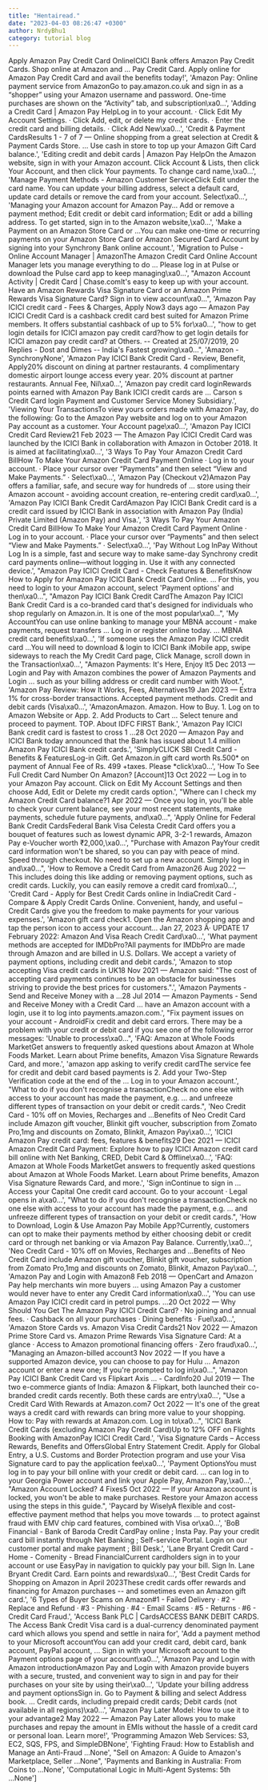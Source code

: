 ```yaml
---
title: "Hentairead."
date: "2023-04-03 08:26:47 +0300"
author: NrdyBhu1
category: tutorial blog
---
```

Apply Amazon Pay Credit Card OnlineICICI Bank offers Amazon Pay Credit Cards. Shop online at Amazon and ... Pay Credit Card. Apply online for Amazon Pay Credit Card and avail the benefits today!', 'Amazon Pay: Online payment service from AmazonGo to pay.amazon.co.uk and sign in as a “shopper” using your Amazon username and password. One-time purchases are shown on the “Activity” tab, and subscription\xa0...', 'Adding a Credit Card | Amazon Pay HelpLog in to your account. · Click Edit My Account Settings. · Click Add, edit, or delete my credit cards. · Enter the credit card and billing details. · Click Add New\xa0...', 'Credit & Payment CardsResults 1 - 7 of 7 — Online shopping from a great selection at Credit & Payment Cards Store. ... Use cash in store to top up your Amazon Gift Card balance.', 'Editing credit and debit cards | Amazon Pay HelpOn the Amazon website, sign in with your Amazon account. Click Account & Lists, then click Your Account, and then click Your payments. To change card name,\xa0...', 'Manage Payment Methods - Amazon Customer ServiceClick Edit under the card name. You can update your billing address, select a default card, update card details or remove the card from your account. Select\xa0...', 'Managing your Amazon account for Amazon Pay... Add or remove a payment method; Edit credit or debit card information; Edit or add a billing address. To get started, sign in to the Amazon website,\xa0...', 'Make a Payment on an Amazon Store Card or ...You can make one-time or recurring payments on your Amazon Store Card or Amazon Secured Card Account by signing into your Synchrony Bank online account.', 'Migration to Pulse - Online Account Manager | AmazonThe Amazon Credit Card Online Account Manager lets you manage everything to do ... Please log in at Pulse or download the Pulse card app to keep managing\xa0...', "Amazon Account Activity | Credit Card | Chase.comIt's easy to keep up with your account. Have an Amazon Rewards Visa Signature Card or an Amazon Prime Rewards Visa Signature Card? Sign in to view account\xa0...", 'Amazon Pay ICICI credit card - Fees & Charges, Apply Now3 days ago — Amazon Pay ICICI Credit Card is a cashback credit card best suited for Amazon Prime members. It offers substantial cashback of up to 5% for\xa0...', "how to get login details for ICICI amazon pay credit card?how to get login details for ICICI amazon pay credit card? at Others. -- Created at 25/07/2019, 20 Replies - Dost and Dimes -- India's Fastest growing\xa0...", 'Amazon - SynchronyNone', 'Amazon Pay ICICI Bank Credit Card - Review, Benefit, Apply20% discount on dining at partner restaurants. 4 complimentary domestic airport lounge access every year. 20% discount at partner restaurants. Annual Fee, Nil\xa0...', 'Amazon pay credit card loginRewards points earned with Amazon Pay Bank ICICI credit cards are ... Carson s Credit Card login Payment and Customer Service Money Subsidiary.', 'Viewing Your TransactionsTo view yours orders made with Amazon Pay, do the following: Go to the Amazon Pay website and log on to your Amazon Pay account as a customer. Your Account page\xa0...', 'Amazon Pay ICICI Credit Card Review21 Feb 2023 — The Amazon Pay ICICI Credit Card was launched by the ICICI Bank in collaboration with Amazon in October 2018. It is aimed at facilitating\xa0...', '3 Ways To Pay Your Amazon Credit Card BillHow To Make Your Amazon Credit Card Payment Online · Log in to your account. · Place your cursor over “Payments” and then select “View and Make Payments.” · Select\xa0...', 'Amazon Pay (Checkout v2)Amazon Pay offers a familiar, safe, and secure way for hundreds of ... store using their Amazon account - avoiding account creation, re-entering credit card\xa0...', 'Amazon Pay ICICI Bank Credit CardAmazon Pay ICICI Bank Credit card is a credit card issued by ICICI Bank in association with Amazon Pay (India) Private Limited (Amazon Pay) and Visa.', '3 Ways To Pay Your Amazon Credit Card BillHow To Make Your Amazon Credit Card Payment Online · Log in to your account. · Place your cursor over “Payments” and then select “View and Make Payments.” · Select\xa0...', 'Pay Without Log InPay Without Log In is a simple, fast and secure way to make same-day Synchrony credit card payments online—without logging in. Use it with any connected device.', "Amazon Pay ICICI Credit Card - Check Features & BenefitsKnow How to Apply for Amazon Pay ICICI Bank Credit Card Online. ... For this, you need to login to your Amazon account, select 'Payment options' and then\xa0...", "Amazon Pay ICICI Bank Credit CardThe Amazon Pay ICICI Bank Credit Card is a co-branded card that's designed for individuals who shop regularly on Amazon.in. It is one of the most popular\xa0...", 'My AccountYou can use online banking to manage your MBNA account - make payments, request transfers ... Log in or register online today. ... MBNA credit card benefits\xa0...', 'If someone uses the Amazon Pay ICICI credit card ...You will need to download & login to ICICI Bank iMobile app, swipe sideways to reach the My Credit Card page, Click Manage, scroll down in the Transaction\xa0...', "Amazon Payments: It's Here, Enjoy It5 Dec 2013 — Login and Pay with Amazon combines the power of Amazon Payments and Login ... such as your billing address or credit card number with Woot.", 'Amazon Pay Review: How It Works, Fees, Alternatives19 Jan 2023 — Extra 1% for cross-border transactions. Accepted payment methods. Credit and debit cards (Visa\xa0...', 'AmazonAmazon. Amazon. How to Buy. 1. Log on to Amazon Website or App. 2. Add Products to Cart ... Select tenure and proceed to payment. TOP. About IDFC FIRST Bank.', 'Amazon Pay ICICI Bank credit card is fastest to cross 1 ...28 Oct 2020 — Amazon Pay and ICICI Bank today announced that the Bank has issued about 1.4 million Amazon Pay ICICI Bank credit cards.', 'SimplyCLICK SBI Credit Card - Benefits & FeaturesLog-in Gift. Get Amazon.in gift card worth Rs.500* on payment of Annual Fee of Rs. 499 +taxes. Please *click\xa0...', 'How To See Full Credit Card Number On Amazon? [Account]13 Oct 2022 — Log in to your Amazon Pay account. Click on Edit My Account Settings and then choose Add, Edit or Delete my credit cards option.', "Where can I check my Amazon Credit Card balance?1 Apr 2022 — Once you log in, you'll be able to check your current balance, see your most recent statements, make payments, schedule future payments, and\xa0...", 'Apply Online for Federal Bank Credit CardsFederal Bank Visa Celesta Credit Card offers you a bouquet of features such as lowest dynamic APR, 3-2-1 rewards, Amazon Pay e-Voucher worth ₹2,000,\xa0...', "Purchase with Amazon PayYour credit card information won't be shared, so you can pay with peace of mind. Speed through checkout. No need to set up a new account. Simply log in and\xa0...", 'How to Remove a Credit Card from Amazon26 Aug 2022 — This includes doing this like adding or removing payment options, such as credit cards. Luckily, you can easily remove a credit card from\xa0...', 'Credit Card - Apply for Best Credit Cards online in IndiaCredit Card - Compare & Apply Credit Cards Online. Convenient, handy, and useful – Credit Cards give you the freedom to make payments for your various expenses.', 'Amazon gift card check1. Open the Amazon shopping app and tap the person icon to access your account... Jan 27, 2023 Â· UPDATE 17 February 2022: Amazon And Visa Reach Credit Card\xa0...', 'What payment methods are accepted for IMDbPro?All payments for IMDbPro are made through Amazon and are billed in U.S. Dollars. We accept a variety of payment options, including credit and debit cards.', 'Amazon to stop accepting Visa credit cards in UK18 Nov 2021 — Amazon said: "The cost of accepting card payments continues to be an obstacle for businesses striving to provide the best prices for customers.".', 'Amazon Payments - Send and Receive Money with a ...28 Jul 2014 — Amazon Payments - Send and Receive Money with a Credit Card ... have an Amazon account with a login, use it to log into payments.amazon.com.', "Fix payment issues on your account - AndroidFix credit and debit card errors. There may be a problem with your credit or debit card if you see one of the following error messages: 'Unable to process\xa0...", 'FAQ: Amazon at Whole Foods MarketGet answers to frequently asked questions about Amazon at Whole Foods Market. Learn about Prime benefits, Amazon Visa Signature Rewards Card, and more.', 'amazon app asking to verify credit cardThe service fee for credit and debit card based payments is 2. Add your Two-Step Verification code at the end of the ... Log in to your Amazon account.', "What to do if you don't recognise a transactionCheck no one else with access to your account has made the payment, e.g. ... and unfreeze different types of transaction on your debit or credit cards.", 'Neo Credit Card - 10% off on Movies, Recharges and ...Benefits of Neo Credit Card include Amazon gift voucher, Blinkit gift voucher, subscription from Zomato Pro,1mg and discounts on Zomato, Blinkit, Amazon Pay\xa0...', 'ICICI Amazon Pay credit card: fees, features & benefits29 Dec 2021 — ICICI Amazon Credit Card Payment: Explore how to pay ICICI Amazon credit card bill online with Net Banking, CRED, Debit Card & Offline\xa0...', 'FAQ: Amazon at Whole Foods MarketGet answers to frequently asked questions about Amazon at Whole Foods Market. Learn about Prime benefits, Amazon Visa Signature Rewards Card, and more.', 'Sign inContinue to sign in ... Access your Capital One credit card account. Go to your account · Legal opens in a\xa0...', "What to do if you don't recognise a transactionCheck no one else with access to your account has made the payment, e.g. ... and unfreeze different types of transaction on your debit or credit cards.", 'How to Download, Login & Use Amazon Pay Mobile App?Currently, customers can opt to make their payments method by either choosing debit or credit card or through net banking or via Amazon Pay Balance. Currently,\xa0...', 'Neo Credit Card - 10% off on Movies, Recharges and ...Benefits of Neo Credit Card include Amazon gift voucher, Blinkit gift voucher, subscription from Zomato Pro,1mg and discounts on Zomato, Blinkit, Amazon Pay\xa0...', 'Amazon Pay and Login with Amazon8 Feb 2018 — OpenCart and Amazon Pay help merchants win more buyers ... using Amazon Pay a customer would never have to enter any Credit Card information\xa0...', 'You can use Amazon Pay ICICI credit card in petrol pumps. ...20 Oct 2022 — Why Should You Get The Amazon Pay ICICI Credit Card? · No joining and annual fees. · Cashback on all your purchases · Dining benefits · Fuel\xa0...', 'Amazon Store Cards vs. Amazon Visa Credit Cards21 Nov 2022 — Amazon Prime Store Card vs. Amazon Prime Rewards Visa Signature Card: At a glance · Access to Amazon promotional financing offers · Zero fraud\xa0...', "Managing an Amazon-billed account3 Nov 2022 — If you have a supported Amazon device, you can choose to pay for Hulu ... Amazon account or enter a new one; If you're prompted to log in\xa0...", 'Amazon Pay ICICI Bank Credit Card vs Flipkart Axis ... - CardInfo20 Jul 2019 — The two e-commerce giants of India: Amazon & Flipkart, both launched their co-branded credit cards recently. Both these cards are entry\xa0...', "Use a Credit Card With Rewards at Amazon.com7 Oct 2022 — It's one of the great ways a credit card with rewards can bring more value to your shopping. How to: Pay with rewards at Amazon.com. Log in to\xa0...", 'ICICI Bank Credit Cards (excluding Amazon Pay Credit Card)Up to 12% OFF on Flights Booking with AmazonPay ICICI Credit Card.', 'Visa Signature Cards – Access Rewards, Benefits and OffersGlobal Entry Statement Credit. Apply for Global Entry, a U.S. Customs and Border Protection program and use your Visa Signature card to pay the application fee\xa0...', 'Payment OptionsYou must log in to pay your bill online with your credit or debit card. ... can log in to your Georgia Power account and link your Apple Pay, Amazon Pay,\xa0...', "Amazon Account Locked? 4 Fixes5 Oct 2022 — If your Amazon account is locked, you won't be able to make purchases. Restore your Amazon access using the steps in this guide.", 'Paycard by WiselyA flexible and cost-effective payment method that helps you move towards ... to protect against fraud with EMV chip card features, combined with Visa or\xa0...', 'BoB Financial - Bank of Baroda Credit CardPay online ; Insta Pay. Pay your credit card bill instantly through Net Banking ; Self-service Portal. Login on our customer portal and make payment ; Bill Desk.', 'Lane Bryant Credit Card - Home - Comenity - Bread FinancialCurrent cardholders sign in to your account or use EasyPay in navigation to quickly pay your bill. Sign In. Lane Bryant Credit Card. Earn points and rewards\xa0...', 'Best Credit Cards for Shopping on Amazon in April 2023These credit cards offer rewards and financing for Amazon purchases -- and sometimes even an Amazon gift card.', '6 Types of Buyer Scams on Amazon#1 - Failed Delivery · #2 - Replace and Refund · #3 - Phishing · #4 - Email Scams · #5 - Returns · #6 - Credit Card Fraud.', 'Access Bank PLC | CardsACCESS BANK DEBIT CARDS. The Access Bank Credit Visa card is a dual-currency denominated payment card which allows you spend and settle in naira for', 'Add a payment method to your Microsoft accountYou can add your credit card, debit card, bank account, PayPal account, ... Sign in with your Microsoft account to the Payment options page of your account\xa0...', 'Amazon Pay and Login with Amazon introductionAmazon Pay and Login with Amazon provide buyers with a secure, trusted, and convenient way to sign in and pay for their purchases on your site by using their\xa0...', 'Update your billing address and payment optionsSign in. Go to Payment & billing and select Address book. ... Credit cards, including prepaid credit cards; Debit cards (not available in all regions)\xa0...', 'Amazon Pay Later Model: How to use it to your advantage2 May 2022 — Amazon Pay Later allows you to make purchases and repay the amount in EMIs without the hassle of a credit card or personal loan. Learn more!', 'Programming Amazon Web Services: S3, EC2, SQS, FPS, and SimpleDBNone', 'Fighting Fraud: How to Establish and Manage an Anti-Fraud ...None', "Sell on Amazon: A Guide to Amazon's Marketplace, Seller ...None", 'Payments and Banking in Australia: From Coins to ...None', 'Computational Logic in Multi-Agent Systems: 5th ...None']
